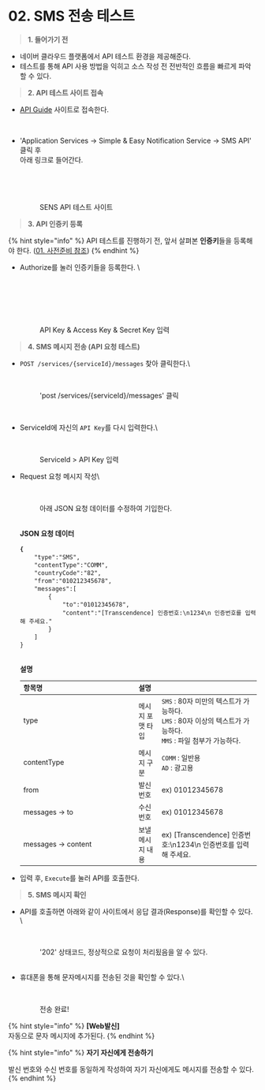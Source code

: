 # 02. SMS 전송 테스트

> **1. 들어가기 전**&#x20;

* 네이버 클라우드 플랫폼에서 API 테스트 환경을 제공해준다.
* 테스트를 통해 API 사용 방법을 익히고 소스 작성 전 전반적인 흐름을 빠르게 파악할 수 있다.



> **2. API 테스트 사이트 접속**

*   [API Guide](https://api.ncloud-docs.com/docs/ko/home) 사이트로 접속한다.

    <figure><img src="../../../../.gitbook/assets/스크린샷 2023-07-21 오후 1.57.22.png" alt=""><figcaption></figcaption></figure>



*   'Application Services -> Simple & Easy Notification Service -> SMS API' 클릭 후\
    아래 링크로 들어간다.



    <figure><img src="../../../../.gitbook/assets/스크린샷 2023-07-21 오후 1.58.20 (1).png" alt=""><figcaption></figcaption></figure>



    <figure><img src="../../../../.gitbook/assets/스크린샷 2023-07-21 오후 2.03.11.png" alt=""><figcaption><p>SENS API 테스트 사이트 </p></figcaption></figure>



> **3. API 인증키 등록**

{% hint style="info" %}
API 테스트를 진행하기 전, 앞서 살펴본 **인증키**들을 등록해야 한다. ([01. 사전준비 참조](https://app.gitbook.com/o/q6D11IzK040l6FEcH24B/s/Y0RYPfXZv3onz6TL8qGR/\~/changes/13/back/undefined-2/sens/sens-2/01.))
{% endhint %}

*   Authorize를 눌러 인증키들을 등록한다. \


    <figure><img src="../../../../.gitbook/assets/스크린샷 2023-07-21 오후 2.08.04.png" alt=""><figcaption><p><br></p></figcaption></figure>

    <figure><img src="../../../../.gitbook/assets/스크린샷 2023-07-21 오후 2.18.51.png" alt=""><figcaption><p>API Key &#x26; Access Key &#x26; Secret Key 입력</p></figcaption></figure>



> **4. SMS 메시지 전송 (API 요청 테스트)**

*   `POST /services/{serviceId}/messages` 찾아 클릭한다.\


    <figure><img src="../../../../.gitbook/assets/스크린샷 2023-07-21 오후 2.36.50.png" alt=""><figcaption><p>'post /services/{serviceId}/messages' 클릭</p></figcaption></figure>



    <figure><img src="../../../../.gitbook/assets/스크린샷 2023-07-21 오후 2.46.21.png" alt=""><figcaption></figcaption></figure>


*   ServiceId에 자신의 `API Key`를 다시 입력한다.\


    <figure><img src="../../../../.gitbook/assets/스크린샷 2023-07-21 오후 3.10.49.png" alt=""><figcaption><p>ServiceId > API Key 입력</p></figcaption></figure>


*   Request 요청 메시지 작성\


    <figure><img src="../../../../.gitbook/assets/스크린샷 2023-07-21 오후 2.47.54.png" alt=""><figcaption><p>아래 JSON 요청 데이터를 수정하여 기입한다.</p></figcaption></figure>

    \
    **JSON 요청 데이터**

    <pre class="language-json"><code class="lang-json"><strong>{
    </strong>    "type":"SMS",
        "contentType":"COMM",
        "countryCode":"82",
        "from":"010212345678",
        "messages":[
            {
                "to":"01012345678", 
                "content":"[Transcendence] 인증번호:\n1234\n 인증번호를 입력해 주세요."
            }
        ]
    }
    </code></pre>

    \
    &#x20;**설명**&#x20;

    <table><thead><tr><th width="219.33333333333331">항목명</th><th>설명</th><th></th></tr></thead><tbody><tr><td>type</td><td>메시지 포맷 타입</td><td><code>SMS</code> : 80자 미만의 텍스트가 가능하다.<br><code>LMS</code> : 80자 이상의 텍스트가 가능하다.<br><code>MMS</code> : 파일 첨부가 가능하다.</td></tr><tr><td>contentType</td><td>메시지 구분</td><td><code>COMM</code> : 일반용<br><code>AD</code> : 광고용</td></tr><tr><td>from</td><td>발신 번호</td><td>ex) 01012345678</td></tr><tr><td>messages -> to</td><td>수신 번호</td><td>ex) 01012345678</td></tr><tr><td>messages -> content</td><td>보낼 메시지 내용</td><td>ex) [Transcendence] 인증번호:\n1234\n 인증번호를 입력해 주세요.</td></tr></tbody></table>



* 입력 후, `Execute`를 눌러 API를 호출한다.



> **5. SMS 메시지 확인**

*   API를 호출하면 아래와 같이 사이트에서 응답 결과(Response)를 확인할 수 있다. \


    <figure><img src="../../../../.gitbook/assets/스크린샷 2023-07-21 오후 3.21.04.png" alt=""><figcaption><p>'202' 상태코드, 정상적으로 요청이 처리됬음을 알 수 있다.<br><br></p></figcaption></figure>
*   휴대폰을 통해 문자메시지를 전송된 것을 확인할 수 있다.\


    <figure><img src="../../../../.gitbook/assets/스크린샷 2023-07-21 오후 3.31.34.png" alt="" width="188"><figcaption><p>전송 완료!  </p></figcaption></figure>



{% hint style="info" %}
**\[Web발신]**\
자동으로 문자 메시지에 추가된다.
{% endhint %}

{% hint style="info" %}
**자기 자신에게 전송하기**

발신 번호와 수신 번호를 동일하게 작성하여 자기 자신에게도 메시지를 전송할 수 있다.&#x20;
{% endhint %}

